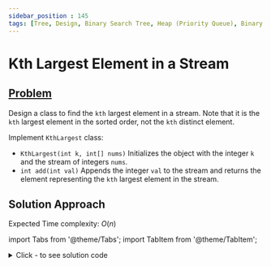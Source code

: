 ```yaml
---
sidebar_position : 145
tags: [Tree, Design, Binary Search Tree, Heap (Priority Queue), Binary Tree, Data Stream]
---
```


# Kth Largest Element in a Stream

## [Problem](https://leetcode.com/problems/kth-largest-element-in-a-stream/)

<p>Design a class to find the <code>kth</code> largest element in a stream. Note that it is the <code>kth</code> largest element in the sorted order, not the <code>kth</code> distinct element.</p>

<p>Implement <code>KthLargest</code> class:</p>

<ul>
	<li><code>KthLargest(int k, int[] nums)</code> Initializes the object with the integer <code>k</code> and the stream of integers <code>nums</code>.</li>
	<li><code>int add(int val)</code> Appends the integer <code>val</code> to the stream and returns the element representing the <code>kth</code> largest element in the stream.</li>
</ul>

## Solution Approach

Expected Time complexity: $O(n)$

import Tabs from '@theme/Tabs';
import TabItem from '@theme/TabItem';

<details><summary>Click - to see solution code</summary>

<Tabs>
<TabItem value="cpp" label="C++">

```cpp
class KthLargest {
    vector<int> num;
    int k;
    int n;

   public:
    KthLargest(int kk, vector<int>& nums) {
        this->num = nums;
        this->k = kk;
        this->n = nums.size();
    }

    int add(int val) {
        num.push_back(val);
        n++;
        nth_element(num.begin(), num.begin() + n - k, num.end());
        return num[n - k];
    }
};

```
</TabItem>
</Tabs>

</details>
